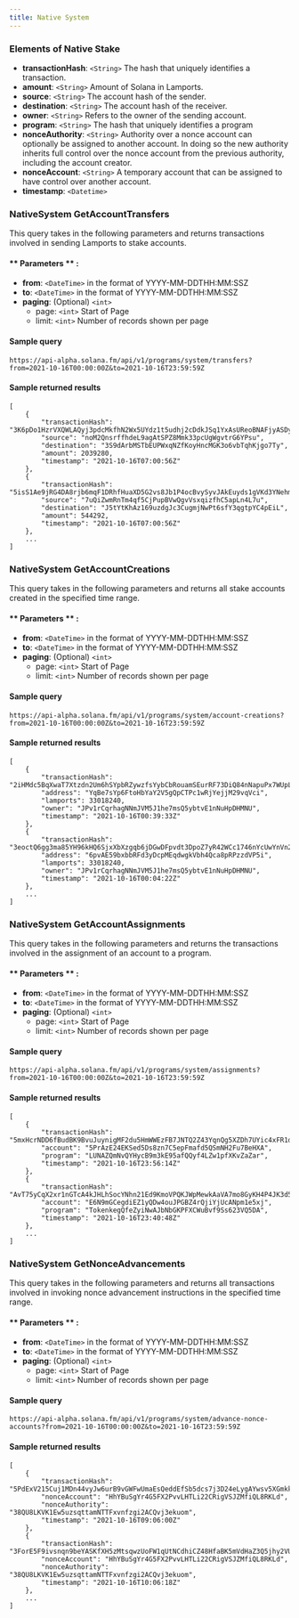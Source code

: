 ```yaml
---
title: Native System
---
```


### Elements of Native Stake
* **transactionHash**: `<String>` The hash that uniquely identifies a transaction.
* **amount**: `<String>` Amount of Solana in Lamports.
* **source**: `<String>` The account hash of the sender.
* **destination**: `<String>` The account hash of the receiver.
* **owner**: `<String>` Refers to the owner of the sending account.
* **program**: `<String>` The hash that uniquely identifies a program
* **nonceAuthority**: `<String>` Authority over a nonce account can optionally be assigned to another account. In doing so the new authority inherits full control over the nonce account from the previous authority, including the account creator.
* **nonceAccount**: `<String>` A temporary account that can be assigned to have control over another account.
* **timestamp**: `<Datetime>`

### NativeSystem GetAccountTransfers

This query takes in the following parameters and returns transactions involved in sending Lamports to stake accounts.

#### ** Parameters ** :

- **from**: `<DateTime>` in the format of YYYY-MM-DDTHH:MM:SSZ
- **to**: `<DateTime>` in the format of YYYY-MM-DDTHH:MM:SSZ
- **paging**: (Optional) `<int>`
  - page: `<int>` Start of Page
  - limit: `<int>` Number of records shown per page

#### Sample query
```
https://api-alpha.solana.fm/api/v1/programs/system/transfers?from=2021-10-16T00:00:00Z&to=2021-10-16T23:59:59Z
```
#### Sample returned results
```
[
    {
        "transactionHash": "3K6pDo1HzrVXQWLAQyj3pdcMkfhN2Wx5UYdz1t5udhj2cDdkJSq1YxAsUReoBNAFjyASDyJJ9bhdQ7AZuzuSu1xg",
        "source": "noM2QnsrffhdeL9agAtSPZ8Mmk33pcUgWgvtrG6YPsu",
        "destination": "3S9dArbMSTbEUPWxqNZfKoyHncMGK3o6vbTqhKjgo7Ty",
        "amount": 2039280,
        "timestamp": "2021-10-16T07:00:56Z"
    },
    {
        "transactionHash": "5isS1Ae9jRG4DA8rjb6mqF1DRhfHuaXD5G2vs8Jb1P4ocBvySyvJAkEuyds1gVKd3YNehm8q89HSaKKGWxWmJKfU",
        "source": "7uQiZwmRnTm4qf5CjPupBVwQgvVsxqizfhC5apLn4L7u",
        "destination": "J5tYtKhAz169uzdgJc3CugmjNwPt6sfY3qgtpYC4pEiL",
        "amount": 544292,
        "timestamp": "2021-10-16T07:00:56Z"
    },
    ...
]
```

### NativeSystem GetAccountCreations

This query takes in the following parameters and returns all stake accounts created in the specified time range.

#### ** Parameters ** :

- **from**: `<DateTime>` in the format of YYYY-MM-DDTHH:MM:SSZ
- **to**: `<DateTime>` in the format of YYYY-MM-DDTHH:MM:SSZ
- **paging**: (Optional) `<int>`
  - page: `<int>` Start of Page
  - limit: `<int>` Number of records shown per page

#### Sample query
```
https://api-alpha.solana.fm/api/v1/programs/system/account-creations?from=2021-10-16T00:00:00Z&to=2021-10-16T23:59:59Z
```
#### Sample returned results
```
[
    {
        "transactionHash": "2iHMdc5BqXwaT7Xtzdn2Um6hSYpbRZywzfsYybCbRouamSEurRF73DiQ84nNapuPx7WUpLyUwAjzp7yNtHs66a7q",
        "address": "YqBe7sYp6FtoHbYaY2V5gQpCTPc1wRjYejjM29vqVci",
        "lamports": 33018240,
        "owner": "JPv1rCqrhagNNmJVM5J1he7msQ5ybtvE1nNuHpDHMNU",
        "timestamp": "2021-10-16T00:39:33Z"
    },
    {
        "transactionHash": "3eoctQ6gg3ma85YH96kHQ6SjxXbXzgqb6jDGwDFpvdt3DpoZ7yR42WCc1746nYcUwYnVn2jaJHLqJE8qj5NredcK",
        "address": "6pvAE59bxbbRFd3yDcpMEqdwgkVbh4Qca8pRPzzdVP5i",
        "lamports": 33018240,
        "owner": "JPv1rCqrhagNNmJVM5J1he7msQ5ybtvE1nNuHpDHMNU",
        "timestamp": "2021-10-16T00:04:22Z"
    },
    ...
]
```

### NativeSystem GetAccountAssignments

This query takes in the following parameters and returns the transactions involved in the assignment of an account to a program.

#### ** Parameters ** :

- **from**: `<DateTime>` in the format of YYYY-MM-DDTHH:MM:SSZ
- **to**: `<DateTime>` in the format of YYYY-MM-DDTHH:MM:SSZ
- **paging**: (Optional) `<int>`
  - page: `<int>` Start of Page
  - limit: `<int>` Number of records shown per page

#### Sample query
```
https://api-alpha.solana.fm/api/v1/programs/system/assignments?from=2021-10-16T00:00:00Z&to=2021-10-16T23:59:59Z
```
#### Sample returned results
```
[
    {
        "transactionHash": "5mxHcrNDD6fBudBK9BvuJuynigMF2du5HmWWEzFB7JNTQ2Z43YqnQg5XZDh7UYic4xFR1dq5nSRyX2DKgVKJB3nk",
        "account": "5PrAzE24EKSed5Ds8zn7C5epFmafd5QSmNH2Fu7BeHXA",
        "program": "LUNAZQmNvQYHycB9m3kE95afQQyf4LZw1pfXKvZaZar",
        "timestamp": "2021-10-16T23:56:14Z"
    },
    {
        "transactionHash": "AvT75yCqX2xr1nGTcA4kJHLhSocYNhn21Ed9KmoVPQKJWpMewkAaVA7mo8GyKH4P4JK3d5hgQEZCUwxG6gqCJSh",
        "account": "E6N9mGCegdiEZ1yQDw4ouJPGBZ4rQjiYjUcANpm1e5xj",
        "program": "TokenkegQfeZyiNwAJbNbGKPFXCWuBvf9Ss623VQ5DA",
        "timestamp": "2021-10-16T23:40:48Z"
    },
    ...
]
```

### NativeSystem GetNonceAdvancements

This query takes in the following parameters and returns all transactions involved in invoking nonce advancement instructions in the specified time range.

#### ** Parameters ** :

- **from**: `<DateTime>` in the format of YYYY-MM-DDTHH:MM:SSZ
- **to**: `<DateTime>` in the format of YYYY-MM-DDTHH:MM:SSZ
- **paging**: (Optional) `<int>`
  - page: `<int>` Start of Page
  - limit: `<int>` Number of records shown per page

#### Sample query
```
https://api-alpha.solana.fm/api/v1/programs/system/advance-nonce-accounts?from=2021-10-16T00:00:00Z&to=2021-10-16T23:59:59Z
```
#### Sample returned results
```
[
    {
        "transactionHash": "5PdExV215Cuj1MDn44vyJw6urB9vGWFwUmaEsQeddEfSb5dcs7j3D24eLygAYwsv5XGmkk44Yge4tsrkahb3BBPv",
        "nonceAccount": "HhYBuSgYr4G5FX2PvvLHTLi22CRigVSJZMfiQL8RKLd",
        "nonceAuthority": "38QU8LKVK1Ew5uzsqttamNTTFxvnfzgi2ACQvj3ekuom",
        "timestamp": "2021-10-16T09:06:00Z"
    },
    {
        "transactionHash": "3ForE5F9ivsnqn9beYASKfXH5zMtsqwzUoFW1qUtNCdhiCZ48HfaBK5mVdHaZ3Q5jhy2VUDRuvMDZVc7PsuvYTKk",
        "nonceAccount": "HhYBuSgYr4G5FX2PvvLHTLi22CRigVSJZMfiQL8RKLd",
        "nonceAuthority": "38QU8LKVK1Ew5uzsqttamNTTFxvnfzgi2ACQvj3ekuom",
        "timestamp": "2021-10-16T10:06:18Z"
    },
    ...
]
```
